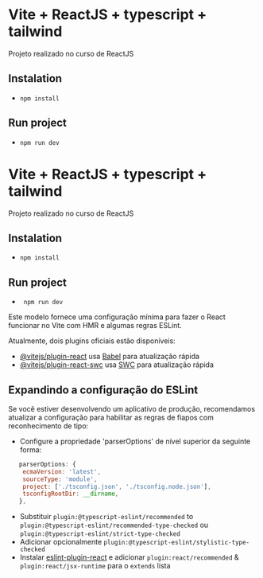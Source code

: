 # Vite + ReactJS + typescript + tailwind
Projeto realizado no curso de ReactJS

## Instalation
- `npm install`

## Run project
- `npm run dev`

# Vite + ReactJS + typescript + tailwind
Projeto realizado no curso de ReactJS

## Instalation
- `npm install`

## Run project
- ` npm run dev`

Este modelo fornece uma configuração mínima para fazer o React funcionar no Vite com HMR e algumas regras ESLint.

Atualmente, dois plugins oficiais estão disponíveis:

- [@vitejs/plugin-react](https://github.com/vitejs/vite-plugin-react/blob/main/packages/plugin-react/README.md) usa [Babel](https://babeljs.io/) para atualização rápida
- [@vitejs/plugin-react-swc](https://github.com/vitejs/vite-plugin-react-swc) usa [SWC](https://swc.rs/) para atualização rápida

## Expandindo a configuração do ESLint

Se você estiver desenvolvendo um aplicativo de produção, recomendamos atualizar a configuração para habilitar as regras de fiapos com reconhecimento de tipo:

- Configure a propriedade 'parserOptions' de nível superior da seguinte forma:

```js
   parserOptions: {
    ecmaVersion: 'latest',
    sourceType: 'module',
    project: ['./tsconfig.json', './tsconfig.node.json'],
    tsconfigRootDir: __dirname,
   },
```

- Substituir `plugin:@typescript-eslint/recommended` to `plugin:@typescript-eslint/recommended-type-checked` ou `plugin:@typescript-eslint/strict-type-checked`
- Adicionar opcionalmente `plugin:@typescript-eslint/stylistic-type-checked`
- Instalar [eslint-plugin-react](https://github.com/jsx-eslint/eslint-plugin-react) e adicionar `plugin:react/recommended` & `plugin:react/jsx-runtime` para o `extends` lista